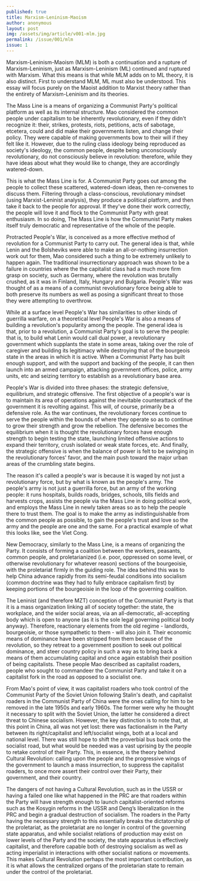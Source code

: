 ```yaml
---
published: true
title: Marxism-Leninism-Maoism
author: anonymous
layout: post
img: /assets/img/article/v001-mlm.jpg
permalink: /issue/001/mlm
issue: 1
---
```

Marxism-Leninism-Maoism (MLM) is both a continuation and a rupture of Marxism-Leninism, just as Marxism-Leninism (ML) continued and ruptured with Marxism. What this means is that while MLM adds on to ML theory, it is also distinct. First to understand MLM, ML must also be understood. This essay will focus purely on the Maoist addition to Marxist theory rather than the entirety of Marxism-Leninism and its theories.

The Mass Line is a means of organizing a Communist Party's political platform as well as its internal structure. Mao considered the common people under capitalism to be inherently revolutionary, even if they didn't recognize it: their, strikes, protests, riots, petitions, acts of sabotage, etcetera, could and did make their governments listen, and change their policy. They were capable of making governments bow to their will if they felt like it. However, due to the ruling class ideology being reproduced as society's ideology, the common people, despite being unconsciously revolutionary, do not consciously believe in revolution: therefore, while they have ideas about what they would like to change, they are accordingly watered-down.

This is what the Mass Line is for. A Communist Party goes out among the people to collect these scattered, watered-down ideas, then re-convenes to discuss them. Filtering through a class-conscious, revolutionary mindset (using Marxist-Leninist analysis), they produce a political platform, and then take it back to the people for approval. If they've done their work correctly, the people will love it and flock to the Communist Party with great enthusiasm. In so doing, The Mass Line is how the Communist Party makes itself truly democratic and representative of the whole of the people.

Protracted People's War, is conceived as a more effective method of revolution for a Communist Party to carry out. The general idea is that, while Lenin and the Bolsheviks were able to make an all-or-nothing insurrection work out for them, Mao considered such a thing to be extremely unlikely to happen again. The traditional insurrectionary approach was shown to be a failure in countries where the the capitalist class had a much more firm grasp on society, such as Germany, where the revolution was brutally crushed, as it was in Finland, Italy, Hungary and Bulgaria. People's War was thought of as a means of a communist revolutionary force being able to both preserve its numbers as well as posing a significant threat to those they were attempting to overthrow.

While at a surface level People's War has similarities to other kinds of guerrilla warfare, on a theoretical level People's War is also a means of building a revolution's popularity among the people. The general idea is that, prior to a revolution, a Communist Party's goal is to serve the people: that is, to build what Lenin would call dual power, a revolutionary government which supplants the state in some areas, taking over the role of caregiver and building its legitimacy while destroying that of the bourgeois state in the areas in which it is active. When a Communist Party has built enough support, and with the support and backing of the people, it can then launch into an armed campaign, attacking government offices, police, army units, etc and seizing territory to establish as a revolutionary base area.

People's War is divided into three phases: the strategic defensive, equilibrium, and strategic offensive. The first objective of a people's war is to maintain its area of operations against the inevitable counterattack of the government it is revolting against. This will, of course, primarily be a defensive role. As the war continues, the revolutionary forces continue to serve the people within the bounds of where they operate so as to continue to grow their strength and grow the rebellion. The defensive becomes the equilibrium when it is thought the revolutionary forces have enough strength to begin testing the state, launching limited offensive actions to expand their territory, crush isolated or weak state forces, etc. And finally, the strategic offensive is when the balance of power is felt to be swinging in the revolutionary forces' favor, and the main push toward the major urban areas of the crumbling state begins.

The reason it's called a people's war is because it is waged by not just a revolutionary force, but by what is known as the people's army. The people's army is not just a guerrilla force, but an army of the working people: it runs hospitals, builds roads, bridges, schools, tills fields and harvests crops, assists the people via the Mass Line in doing political work, and employs the Mass Line in newly taken areas so as to help the people there to trust them. The goal is to make the army as indistinguishable from the common people as possible, to gain the people's trust and love so the army and the people are one and the same. For a practical example of what this looks like, see the Viet Cong.

New Democracy, similarly to the Mass Line, is a means of organizing the Party. It consists of forming a coalition between the workers, peasants, common people, and proletarianized (i.e. poor, oppressed on some level, or otherwise revolutionary for whatever reason) sections of the bourgeoisie, with the proletariat firmly in the guiding role. The idea behind this was to help China advance rapidly from its semi-feudal conditions into socialism (common doctrine was they had to fully embrace capitalism first) by keeping portions of the bourgeoisie in the loop of the governing coalition.

The Leninist (and therefore MZT) conception of the Communist Party is that it is a mass organization linking all of society together: the state, the workplace, and the wider social areas, via an all-democratic, all-accepting body which is open to anyone (as it is the sole legal governing political body anyway). Therefore, reactionary elements from the old regime - landlords, bourgeoisie, or those sympathetic to them - will also join it. Their economic means of dominance have been stripped from them because of the revolution, so they retreat to a government position to seek out political dominance, and steer country policy in such a way as to bring back a means of them accumulating capital and once again establish their position of being capitalists. These people Mao described as capitalist roaders, people who sought to commandeer the Communist Party and take it on a capitalist fork in the road as opposed to a socialist one.

From Mao's point of view, it was capitalist roaders who took control of the Communist Party of the Soviet Union following Stalin's death, and capitalist roaders in the Communist Party of China were the ones calling for him to be removed in the late 1950s and early 1960s. The former were why he thought it necessary to split with the Soviet Union, the latter he considered a direct threat to Chinese socialism. However, the key distinction is to note that, at this point in China, all was not yet lost: there was factionalism in the Party between its right/capitalist and left/socialist wings, both at a local and national level. There was still hope to shift the proverbial bus back onto the socialist road, but what would be needed was a vast uprising by the people to retake control of their Party. This, in essence, is the theory behind Cultural Revolution: calling upon the people and the progressive wings of the government to launch a mass insurrection, to suppress the capitalist roaders, to once more assert their control over their Party, their government, and their country.

The dangers of not having a Cultural Revolution, such as in the USSR or having a failed one like what happened in the PRC are that roaders within the Party will have strength enough to launch capitalist-oriented reforms such as the Kosygin reforms in the USSR and Deng’s liberalization in the PRC and begin a gradual destruction of socialism. The roaders in the Party having the necessary strength to this essentially breaks the dictatorship of the proletariat, as the proletariat are no longer in control of the governing state apparatus, and while socialist relations of production may exist on lower levels of the Party and the society, the state apparatus is effectively capitalist, and therefore capable both of destroying socialism as well as acting imperialist in interactions with other socialist nations or movements. This makes Cultural Revolution perhaps the most important contribution, as it is what allows the centralized organs of the proletarian state to remain under the control of the proletariat.
